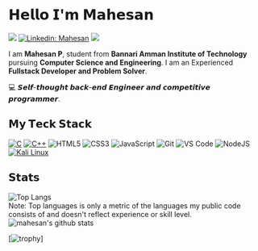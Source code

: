 # 𝗛𝗲𝗹𝗹𝗼 𝗜'𝗺 𝗠𝗮𝗵𝗲𝘀𝗮𝗻

[![](https://img.shields.io/badge/-@mahesan-%23181717?style=flat-square&logo=github)](https://github.com/mahesanp)
[![Linkedin: Mahesan](https://img.shields.io/badge/-@mahesan-%23181717?style=flat-square&logo=linkedin)](https://www.linkedin.com/in/mahesan-p-43929a1a2)
[![](https://img.shields.io/website?color=0ab9e6&style=flat-square&up_message=mahesan.tech&url=https%3A%2F%2Fxlbd.me)](https://mahesan.tech)


I am **Mahesan P**, student from **Bannari Amman Institute of Technology** pursuing **Computer Science and Engineering**. I am an Experienced **Fullstack Developer and Problem Solver**.

:computer: 𝙎𝙚𝙡𝙛-𝙩𝙝𝙤𝙪𝙜𝙝𝙩 𝙗𝙖𝙘𝙠-𝙚𝙣𝙙 𝙀𝙣𝙜𝙞𝙣𝙚𝙚𝙧 𝙖𝙣𝙙 𝙘𝙤𝙢𝙥𝙚𝙩𝙞𝙩𝙞𝙫𝙚 𝙥𝙧𝙤𝙜𝙧𝙖𝙢𝙢𝙚𝙧.

## 𝗠𝘆 𝗧𝗲𝗰𝗸 𝗦𝘁𝗮𝗰𝗸

<a href="https://github.com/search?q=user%3ADenverCoder1+language%3Ac"><img alt="C" src="https://custom-icon-badges.demolab.com/badge/C-03599C.svg?logo=c-in-hexagon&logoColor=white"></a>
<a href="https://github.com/search?q=user%3ADenverCoder1+language%3Acpp"><img alt="C++" src="https://custom-icon-badges.demolab.com/badge/C++-9C033A.svg?logo=cpp2&logoColor=white"></a>
![HTML5](https://img.shields.io/badge/-HTML5-%23E44D27?style=flat-square&logo=html5&logoColor=ffffff)
![CSS3](https://img.shields.io/badge/-CSS3-%231572B6?style=flat-square&logo=css3)
![JavaScript](https://img.shields.io/badge/-JavaScript-%23F7DF1C?style=flat-square&logo=javascript&logoColor=000000&labelColor=%23F7DF1C&color=%23FFCE5A)
![Git](https://img.shields.io/badge/-Git-%23F05032?style=flat-square&logo=git&logoColor=%23ffffff)
![VS Code](https://img.shields.io/badge/-VSCode-%23007ACC?style=flat-square&logo=visual-studio-code)
![NodeJS](https://img.shields.io/badge/-NodeJS-%23F05032?style=flat-square&logo=node.js&logoColor=%23ffffff)
<a href="#"><img alt="Kali Linux" src="https://img.shields.io/badge/Kali%20Linux-1793D1.svg?logo=kali-linux&logoColor=white"></a>


## 𝗦𝘁𝗮𝘁𝘀
![Top Langs](https://github-readme-stats.vercel.app/api/top-langs/?username=mahesanp&theme=dracula)<br>
Note: Top languages is only a metric of the languages my public code consists of and doesn't reflect experience or skill level.
![mahesan's github stats](https://github-readme-stats.vercel.app/api?username=mahesanp&show_icons=true&theme=dracula)

[![trophy](https://github-profile-trophy.vercel.app/?username=mahesan)]

